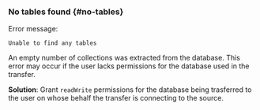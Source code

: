 ### No tables found {#no-tables}

Error message:

```text
Unable to find any tables
```

An empty number of collections was extracted from the database. This error may occur if the user lacks permissions for the database used in the transfer.

**Solution**: Grant `readWrite` permissions for the database being trasferred to the user on whose behalf the transfer is connecting to the source.

